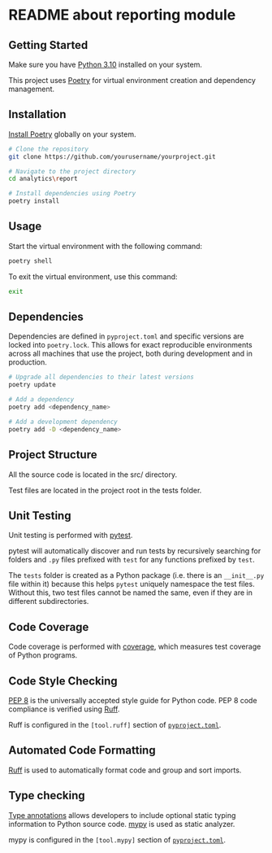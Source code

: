 # README about reporting module

## Getting Started

Make sure you have [Python 3.10](https://www.python.org/downloads/release/python-3100/) installed on your system.

This project uses [Poetry](https://python-poetry.org/) for virtual environment creation and dependency management.

## Installation

[Install Poetry](https://python-poetry.org/docs/#installing-with-pipx) globally on your system.

```bash
# Clone the repository
git clone https://github.com/yourusername/yourproject.git

# Navigate to the project directory
cd analytics\report

# Install dependencies using Poetry
poetry install

```

## Usage

Start the virtual environment with the following command:

```bash
poetry shell
```

To exit the virtual environment, use this command:

```bash
exit
```

## Dependencies

Dependencies are defined in `pyproject.toml` and specific versions are locked into `poetry.lock`. This allows for exact reproducible environments across all machines that use the project, both during development and in production.

```bash
# Upgrade all dependencies to their latest versions
poetry update

# Add a dependency
poetry add <dependency_name>

# Add a development dependency
poetry add -D <dependency_name>
```

## Project Structure

All the source code is located in the src/ directory.

Test files are located in the project root in the tests folder.

## Unit Testing

Unit testing is performed with [pytest](https://pytest.org/).

pytest will automatically discover and run tests by recursively searching for folders and `.py`
files prefixed with `test` for any functions prefixed by `test`.

The `tests` folder is created as a Python package (i.e. there is an `__init__.py` file within it)
because this helps `pytest` uniquely namespace the test files. Without this, two test files cannot
be named the same, even if they are in different subdirectories.

## Code Coverage

Code coverage is performed with [coverage](https://coverage.readthedocs.io/), which measures test coverage of Python programs.

## Code Style Checking

[PEP 8](https://peps.python.org/pep-0008/) is the universally accepted style guide for Python
code. PEP 8 code compliance is verified using [Ruff][Ruff].

Ruff is configured in the
`[tool.ruff]` section of [`pyproject.toml`](./pyproject.toml).

[Ruff]: https://github.com/astral-sh/ruff

## Automated Code Formatting

[Ruff][Ruff] is used to automatically format code and group and sort imports.

## Type checking

[Type annotations](https://docs.python.org/3/library/typing.html) allows developers to include
optional static typing information to Python source code. [mypy](http://mypy-lang.org/) is used as static analyzer.

mypy is configured in the
`[tool.mypy]` section of [`pyproject.toml`](./pyproject.toml).
